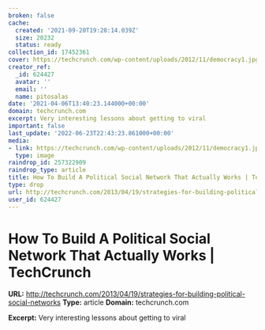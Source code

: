 ```yaml
---
broken: false
cache:
  created: '2021-09-20T19:28:14.039Z'
  size: 20232
  status: ready
collection_id: 17452361
cover: https://techcrunch.com/wp-content/uploads/2012/11/democracy1.jpg?w=98
creator_ref:
  _id: 624427
  avatar: ''
  email: ''
  name: pitosalas
date: '2021-04-06T13:40:23.144000+00:00'
domain: techcrunch.com
excerpt: Very interesting lessons about getting to viral
important: false
last_update: '2022-06-23T22:43:23.861000+00:00'
media:
- link: https://techcrunch.com/wp-content/uploads/2012/11/democracy1.jpg?w=98
  type: image
raindrop_id: 257322909
raindrop_type: article
title: How To Build A Political Social Network That Actually Works | TechCrunch
type: drop
url: http://techcrunch.com/2013/04/19/strategies-for-building-political-social-networks
user_id: 624427
---
```


# How To Build A Political Social Network That Actually Works | TechCrunch

**URL:** http://techcrunch.com/2013/04/19/strategies-for-building-political-social-networks
**Type:** article
**Domain:** techcrunch.com

**Excerpt:** Very interesting lessons about getting to viral

